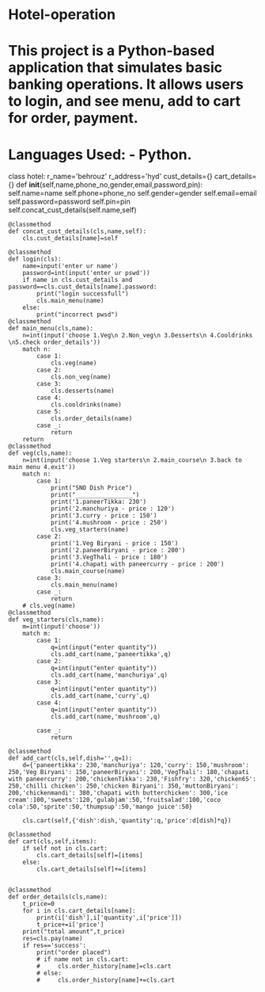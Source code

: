 # Hotel-operation
#	This project is a Python-based application that simulates basic banking operations. It allows users to login,  and see menu, add to cart for order, payment. 
#	Languages Used: - Python.

class hotel:
    r_name='behrouz'
    r_address='hyd'
    cust_details={}
    cart_details={}
    def __init__(self,name,phone_no,gender,email,password,pin):
        self.name=name
        self.phone=phone_no
        self.gender=gender
        self.email=email
        self.password=password
        self.pin=pin
        self.concat_cust_details(self.name,self)

    @classmethod
    def concat_cust_details(cls,name,self):
        cls.cust_details[name]=self       

    @classmethod
    def login(cls):
        name=input('enter ur name')
        password=int(input('enter ur pswd'))
        if name in cls.cust_details and password==cls.cust_details[name].password:
            print("login successfull")
            cls.main_menu(name)
        else:
            print("incorrect pwsd")
    @classmethod
    def main_menu(cls,name):
        n=int(input('choose 1.Veg\n 2.Non_veg\n 3.Desserts\n 4.Cooldrinks \n5.check order_details'))
        match n:
            case 1:
                cls.veg(name)
            case 2:
                cls.non_veg(name)
            case 3:
                cls.desserts(name)
            case 4:
                cls.cooldrinks(name)
            case 5:
                cls.order_details(name)
            case _:
                return
        return    
    @classmethod
    def veg(cls,name):
        n=int(input('choose 1.Veg starters\n 2.main_course\n 3.back to main menu 4.exit'))
        match n:
            case 1:
                print("SNO Dish Price")
                print("________________")
                print('1.paneerTikka: 230')
                print('2.manchuriya - price : 120')
                print('3.curry - price : 150')
                print('4.mushroom - price : 250')
                cls.veg_starters(name)
            case 2:
                print('1.Veg Biryani - price : 150')
                print('2.paneerBiryani - price : 200')
                print('3.VegThali - price : 180')
                print('4.chapati with paneercurry - price : 200')
                cls.main_course(name)
            case 3:
                cls.main_menu(name)
            case _:
                return
        # cls.veg(name)    
    @classmethod
    def veg_starters(cls,name):
        m=int(input('choose'))
        match m:
            case 1:
                q=int(input("enter quantity"))
                cls.add_cart(name,'paneertikka',q)
            case 2:
                q=int(input("enter quantity"))
                cls.add_cart(name,'manchuriya',q)
            case 3:
                q=int(input("enter quantity"))
                cls.add_cart(name,'curry',q)
            case 4:
                q=int(input("enter quantity"))
                cls.add_cart(name,'mushroom',q)

            case _:
                return
            
    @classmethod
    def add_cart(cls,self,dish='',q=1):
        d={'paneertikka': 230,'manchuriya': 120,'curry': 150,'mushroom': 250,'Veg Biryani': 150,'paneerBiryani': 200,'VegThali': 180,'chapati with paneercurry': 200,'chickenTikka': 230,'Fishfry': 320,'chicken65': 250,'chilli chicken': 250,'chicken Biryani': 350,'muttonBiryani': 200,'chickenmandi': 380,'chapati with butterchicken': 300,'ice cream':100,'sweets':120,'gulabjam':50,'fruitsalad':100,'coco cola':50,'sprite':50,'thumpsup':50,'mango juice':50}
        
        cls.cart(self,{'dish':dish,'quantity':q,'price':d[dish]*q})
                
    @classmethod
    def cart(cls,self,items):
        if self not in cls.cart:
            cls.cart_details[self]=[items]
        else:
            cls.cart_details[self]+=[items]


    @classmethod
    def order_details(cls,name):
        t_price=0
        for i in cls.cart_details[name]:
            print(i['dish'],i['quantity',i['price']])
            t_price+=i['price']
        print("total amount",t_price)
        res=cls.pay(name)
        if res=='success':
            print("order placed")
            # if name not in cls.cart:
            #     cls.order_history[name]=cls.cart
            # else:
            #     cls.order_history[name]+=cls.cart

    
